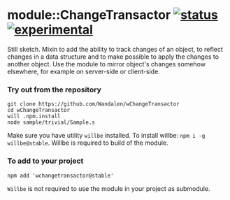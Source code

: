 
# module::ChangeTransactor [![status](https://github.com/Wandalen/wChangeTransactor/actions/workflows/StandardPublish.yml/badge.svg)](https://github.com/Wandalen/wChangeTransactor/actions/workflows/StandardPublish.yml) [![experimental](https://img.shields.io/badge/stability-experimental-orange.svg)](https://github.com/emersion/stability-badges#experimental)

Still sketch. Mixin to add the ability to track changes of an object, to reflect changes in a data structure and to make possible to apply the changes to another object. Use the module to mirror object's changes somehow elsewhere, for example on server-side or client-side.

### Try out from the repository

```
git clone https://github.com/Wandalen/wChangeTransactor
cd wChangeTransactor
will .npm.install
node sample/trivial/Sample.s
```

Make sure you have utility `willbe` installed. To install willbe: `npm i -g willbe@stable`. Willbe is required to build of the module.

### To add to your project

```
npm add 'wchangetransactor@stable'
```

`Willbe` is not required to use the module in your project as submodule.

